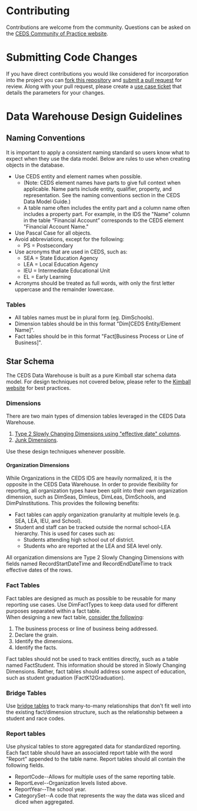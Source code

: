Contributing
============

Contributions are welcome from the community. Questions can be asked on the
[CEDS Community of Practice website](https://ceds.grads360.org/#program).

# Submitting Code Changes

If you have direct contributions you would like considered for incorporation
into the project you can [fork this repository](https://help.github.com/articles/fork-a-repo/) and
[submit a pull request](https://help.github.com/articles/about-pull-requests/) for review.  Along with your pull request, please
create a [use case ticket](https://github.com/CEDStandards/CEDS-Data-Warehouse/issues/new?assignees=&labels=&template=ceds-integrated-data-store-and-data-warehouse-use-case.md&title=) that details the
parameters for your changes.

# Data Warehouse Design Guidelines

## Naming Conventions

It is important to apply a consistent naming standard so users know what to
expect when they use the data model.  Below are rules to use when creating objects
in the database.

* Use CEDS entity and element names when possible.
  * (Note: CEDS element names have parts to give full context when applicable. Name parts include entity, qualifier, property, and representation. See the naming conventions section in the CEDS Data Model Guide.)
  * A table name often includes the entity part and a column name often includes a property part. For example, in the IDS the "Name" column in the table “Financial Account” corresponds to the CEDS element "Financial Account Name."
* Use Pascal Case for all objects.
* Avoid abbreviations, except for the following:
  * PS = Postsecondary
* Use acronyms that are used in CEDS, such as:
  * SEA = State Education Agency
  * LEA = Local Education Agency
  * IEU = Intermediate Educational Unit
  * EL = Early Learning
* Acronyms should be treated as full words, with only the first letter uppercase and the remainder lowercase.

### Tables

* All tables names must be in plural form (eg. DimSchools).
* Dimension tables should be in this format "Dim[CEDS Entity/Element Name]".
* Fact tables should be in this format "Fact[Business Process or Line of Business]".

## Star Schema

The CEDS Data Warehouse is built as a pure Kimball star schema data model.  For
design techniques not covered below, please refer to the [Kimball website](https://www.kimballgroup.com/data-warehouse-business-intelligence-resources/kimball-techniques/dimensional-modeling-techniques/) for
best practices.

### Dimensions

There are two main types of dimension tables leveraged in the CEDS Data Warehouse.

1. [Type 2 Slowly Changing Dimensions using "effective date" columns](https://en.wikipedia.org/wiki/Slowly_changing_dimension#Type_2:_add_new_row).
2. [Junk Dimensions](https://www.kimballgroup.com/2009/06/design-tip-113-creating-using-and-maintaining-junk-dimensions/).

Use these design techniques whenever possible.

#### Organization Dimensions

While Organizations in the CEDS IDS are heavily normalized, it is the opposite
in the CEDS Data Warehouse.  In order to provide flexibility for reporting, 
all organization types have been split into their own organization dimension, such as
DimSeas, DimIeus, DimLeas, DimSchools, and DimPsInstitutions.  This provides the
following benefits:

* Fact tables can apply organization granularity at multiple levels (e.g. SEA, LEA, IEU, and School).
* Student and staff can be tracked outside the normal school-LEA hierarchy. This is used for cases such as:
  * Students attending high school out of district.
  * Students who are reported at the LEA and SEA level only.

All organization dimensions are Type 2 Slowly Changing Dimensions with fields
named RecordStartDateTime and RecordEndDateTime to track effective dates
of the rows.  

### Fact Tables

Fact tables are designed as much as possible to be reusable for many reporting
use cases.  Use DimFactTypes to keep data used for different purposes separated within a fact table.  
When designing a new fact table, [consider the following](https://www.kimballgroup.com/data-warehouse-business-intelligence-resources/kimball-techniques/dimensional-modeling-techniques/four-4-step-design-process/):

1. The business process or line of business being addressed.  
2. Declare the grain.
3. Identify the dimensions.  
4. Identify the facts. 

Fact tables should not be used to track entities directly, such as a table named FactStudent.  This information should be stored in Slowly Changing Dimensions.  Rather, fact tables should address some aspect of education, such as student graduation (FactK12Graduation).

### Bridge Tables

Use [bridge tables](https://www.kimballgroup.com/2012/02/design-tip-142-building-bridges/) to track many-to-many relationships that don't fit well into the existing fact/dimension structure, such as the relationship between a student and race codes. 

### Report tables

Use physical tables to store aggregated data for standardized reporting.  Each
fact table should have an associated report table with the word "Report" appended
to the table name.  Report tables should all contain the following fields.

* ReportCode--Allows for multiple uses of the same reporting table.
* ReportLevel--Organization levels listed above.
* ReportYear--The school year.
* CategorySet--A code that represents the way the data was sliced and diced when aggregated.
